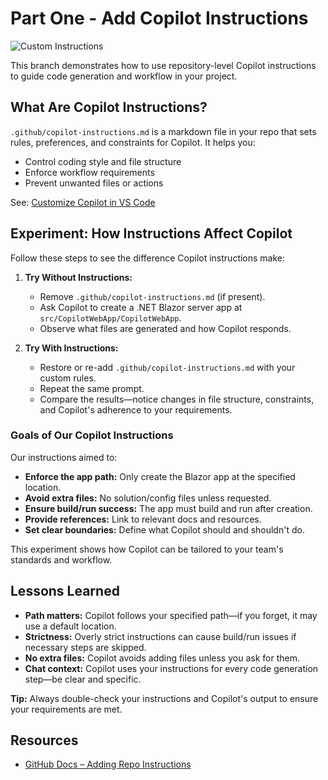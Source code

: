 
# Part One - Add Copilot Instructions


![Custom Instructions](https://i.imgur.com/5aGdG5h.png)


This branch demonstrates how to use repository-level Copilot instructions to guide code generation and workflow in your project.

## What Are Copilot Instructions?

`.github/copilot-instructions.md` is a markdown file in your repo that sets rules, preferences, and constraints for Copilot. It helps you:
- Control coding style and file structure
- Enforce workflow requirements
- Prevent unwanted files or actions

See: [Customize Copilot in VS Code](https://code.visualstudio.com/docs/copilot/copilot-customization)

## Experiment: How Instructions Affect Copilot

Follow these steps to see the difference Copilot instructions make:

1. **Try Without Instructions:**
   - Remove `.github/copilot-instructions.md` (if present).
   - Ask Copilot to create a .NET Blazor server app at `src/CopilotWebApp/CopilotWebApp`.
   - Observe what files are generated and how Copilot responds.

2. **Try With Instructions:**
   - Restore or re-add `.github/copilot-instructions.md` with your custom rules.
   - Repeat the same prompt.
   - Compare the results—notice changes in file structure, constraints, and Copilot's adherence to your requirements.

### Goals of Our Copilot Instructions

Our instructions aimed to:
- **Enforce the app path:** Only create the Blazor app at the specified location.
- **Avoid extra files:** No solution/config files unless requested.
- **Ensure build/run success:** The app must build and run after creation.
- **Provide references:** Link to relevant docs and resources.
- **Set clear boundaries:** Define what Copilot should and shouldn't do.

This experiment shows how Copilot can be tailored to your team's standards and workflow.

## Lessons Learned

- **Path matters:** Copilot follows your specified path—if you forget, it may use a default location.
- **Strictness:** Overly strict instructions can cause build/run issues if necessary steps are skipped.
- **No extra files:** Copilot avoids adding files unless you ask for them.
- **Chat context:** Copilot uses your instructions for every code generation step—be clear and specific.

**Tip:** Always double-check your instructions and Copilot's output to ensure your requirements are met.

## Resources

- [GitHub Docs – Adding Repo Instructions](https://docs.github.com/en/copilot/how-tos/custom-instructions/adding-repository-custom-instructions-for-github-copilot)
